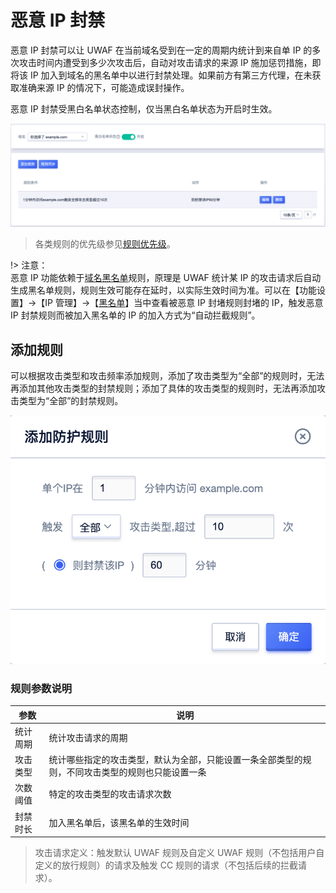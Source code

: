 # 恶意 IP 封禁

恶意 IP 封禁可以让 UWAF 在当前域名受到在一定的周期内统计到来自单 IP 的多次攻击时间内遭受到多少次攻击后，自动对攻击请求的来源 IP 施加惩罚措施，即将该 IP 加入到域名的黑名单中以进行封禁处理。如果前方有第三方代理，在未获取准确来源 IP 的情况下，可能造成误封操作。

恶意 IP 封禁受黑白名单状态控制，仅当黑白名单状态为开启时生效。

![](/images/malicious_ip-get_rule.png)

> 各类规则的优先级参见[规则优先级](/uewaf/features/rule/mode?id=规则优先级)。

!> 注意：  
恶意 IP 功能依赖于[域名黑名单](/uewaf/features/expand/black_list)规则，原理是 UWAF 统计某 IP 的攻击请求后自动生成黑名单规则，规则生效可能存在延时，以实际生效时间为准。可以在【功能设置】->【IP 管理】->【[黑名单](/uewaf/features/expand/black_list)】当中查看被恶意 IP 封堵规则封堵的 IP，触发恶意 IP 封禁规则而被加入黑名单的 IP 的加入方式为“自动拦截规则”。

## 添加规则

可以根据攻击类型和攻击频率添加规则，添加了攻击类型为“全部”的规则时，无法再添加其他攻击类型的封禁规则；添加了具体的攻击类型的规则时，无法再添加攻击类型为“全部”的封禁规则。

![](/images/malicious_ip-add_rule.png)

### 规则参数说明

| 参数     | 说明                                                                                             |
| -------- | ------------------------------------------------------------------------------------------------ |
| 统计周期 | 统计攻击请求的周期                                                                               |
| 攻击类型 | 统计哪些指定的攻击类型，默认为全部，只能设置一条全部类型的规则，不同攻击类型的规则也只能设置一条 |
| 次数阈值 | 特定的攻击类型的攻击请求次数                                                                     |
| 封禁时长 | 加入黑名单后，该黑名单的生效时间                                                                 |

> 攻击请求定义：触发默认 UWAF 规则及自定义 UWAF 规则（不包括⽤户自定义的放行规则）的请求及触发 CC 规则的请求（不包括后续的拦截请求）。
